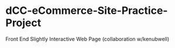 # dCC-eCommerce-Site-Practice-Project
Front End Slightly Interactive Web Page (collaboration w/kenubwell)
